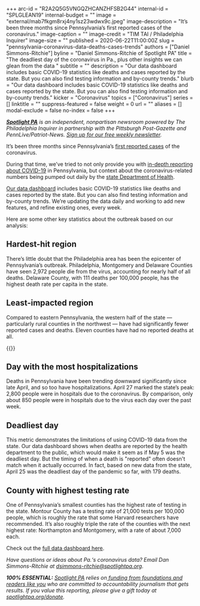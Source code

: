 +++
arc-id = "R2A2Q5G5VNGQZHCANZHFSB2G44"
internal-id = "SPLGLEAN19"
internal-budget = ""
image = "external/mab7fkgm8rxj4ny1sz23wdwx9c.jpeg"
image-description = "It’s been three months since Pennsylvania’s first reported cases of the coronavirus."
image-caption = ""
image-credit = "TIM TAI / Philadelphia Inquirer"
image-size = ""
published = 2020-06-22T11:00:00Z
slug = "pennsylvania-coronavirus-data-deaths-cases-trends"
authors = ["Daniel Simmons-Ritchie"]
byline = "Daniel Simmons-Ritchie of Spotlight PA"
title = "The deadliest day of the coronavirus in Pa., plus other insights we can glean from the data  "
subtitle = ""
description = "Our data dashboard includes basic COVID-19 statistics like deaths and cases reported by the state. But you can also find testing information and by-county trends."
blurb = "Our data dashboard includes basic COVID-19 statistics like deaths and cases reported by the state. But you can also find testing information and by-county trends."
kicker = "Coronavirus"
topics = ["Coronavirus"]
series = []
linktitle = ""
suppress-featured = false
weight = 0
url = ""
aliases = []
modal-exclude = false
no-index = false
+++

<a href="https://www.spotlightpa.org/"><i><b>Spotlight PA</b></i></a><i> is an independent, nonpartisan newsroom powered by The Philadelphia Inquirer in partnership with the Pittsburgh Post-Gazette and PennLive/Patriot-News. </i><a href="https://www.spotlightpa.org/newsletters"><i>Sign up for our free weekly newsletter</i></a><i>.</i>

It’s been three months since Pennsylvania’s <a href="https://www.spotlightpa.org/news/2020/03/pennsylvania-first-coronavirus-cases-tests-confirmed-delaware-wayne-county/">first reported cases</a> of the coronavirus.

During that time, we’ve tried to not only provide you with <a href="https://www.spotlightpa.org/topics/coronavirus/">in-depth reporting about COVID-19</a> in Pennsylvania, but context about the coronavirus-related numbers being pumped out daily by the <a href="https://www.health.pa.gov/topics/disease/coronavirus/Pages/Cases.aspx">state Department of Health</a>.

<a href="https://www.spotlightpa.org/news/2020/03/pa-coronavirus-updates-cases-map-live-tracker/">Our data dashboard</a> includes basic COVID-19 statistics like deaths and cases reported by the state. But you can also find testing information and by-county trends. We’re updating the data daily and working to add new features, and refine existing ones, every week.

<script src="https://www.spotlightpa.org/embed.js" async></script><div data-spl-embed-version="1" data-spl-src="https://www.spotlightpa.org/embeds/donate/"></div>

Here are some other key statistics about the outbreak based on our analysis: 

## Hardest-hit region

There’s little doubt that the Philadelphia area has been the epicenter of Pennsylvania’s outbreak. Philadelphia, Montgomery and Delaware Counties have seen 2,972 people die from the virus, accounting for nearly half of all deaths. Delaware County, with 111 deaths per 100,000 people, has the highest death rate per capita in the state.

## Least-impacted region

Compared to eastern Pennsylvania, the western half of the state — particularly rural counties in the northwest — have had significantly fewer reported cases and deaths. Eleven counties have had no reported deaths at all.

{{<picture src="external/s23sb4x697d40zd8rwmxgfdm5m.jpeg" description="Screenshot of Spotlight PA COVID-19 data dashboard." caption="Screenshot of Spotlight PA COVID-19 data dashboard." credit="Daniel Simmons-Ritchie">}}

## Day with the most hospitalizations

Deaths in Pennsylvania have been trending downward significantly since late April, and so too have hospitalizations. April 27 marked the state’s peak: 2,800 people were in hospitals due to the coronavirus. By comparison, only about 850 people were in hospitals due to the virus each day over the past week.

## Deadliest day

This metric demonstrates the limitations of using COVID-19 data from the state. Our data dashboard shows when deaths are reported by the health department to the public, which would make it seem as if May 5 was the deadliest day. But the timing of when a death is "reported" often doesn't match when it actually occurred. In fact, based on new data from the state, April 25 was the deadliest day of the pandemic so far, with 179 deaths.

<!-- START responsive iframe -->
<div id="spotlight-covid-deaths-chart"></div>
<script src="https://pym.nprapps.org/pym.v1.min.js"></script>
<script>new pym.Parent("spotlight-covid-deaths-chart", "https://interactives.data.spotlightpa.org/2020/covid-deaths-compare-reported-vs-occurred/", {});</script>
<!-- END responsive iframe -->

## County with highest testing rate

One of Pennsylvania’s smallest counties has the highest rate of testing in the state. Montour County has a testing rate of 21,000 tests per 100,000 people, which is roughly the rate that some Harvard researchers have recommended. It’s also roughly triple the rate of the counties with the next highest rate: Northampton and Montgomery, with a rate of about 7,000 each.

Check out the <a href="https://www.spotlightpa.org/news/2020/03/pa-coronavirus-updates-cases-map-live-tracker/">full data dashboard here</a>.

<i>Have questions or ideas about Pa.‘s coronavirus data? Email Dan Simmons-Ritchie at </i><a href="mailto:dsimmons-ritchie@spotlightpa.org"><i>dsimmons-ritchie@spotlightpa.org</i></a><i>.</i>

<i><b>100% ESSENTIAL:</b></i> <a href="https://www.spotlightpa.org/"><i>Spotlight PA</i></a><i> relies on</i><a href="https://www.spotlightpa.org/support"><i> funding from foundations and readers like you</i></a><i> who are committed to accountability journalism that gets results. If you value this reporting, please give a gift today at </i><a href="https://www.spotlightpa.org/donate"><i>spotlightpa.org/donate</i></a><i>.</i>
